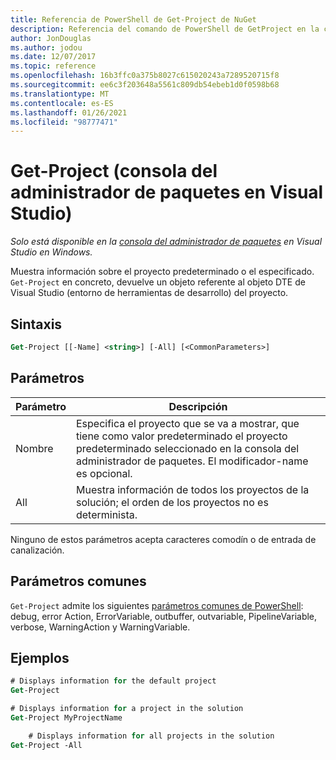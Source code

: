 ```yaml
---
title: Referencia de PowerShell de Get-Project de NuGet
description: Referencia del comando de PowerShell de GetProject en la consola del administrador de paquetes NuGet en Visual Studio.
author: JonDouglas
ms.author: jodou
ms.date: 12/07/2017
ms.topic: reference
ms.openlocfilehash: 16b3ffc0a375b8027c615020243a7289520715f8
ms.sourcegitcommit: ee6c3f203648a5561c809db54ebeb1d0f0598b68
ms.translationtype: MT
ms.contentlocale: es-ES
ms.lasthandoff: 01/26/2021
ms.locfileid: "98777471"
---
```

# <a name="get-project-package-manager-console-in-visual-studio"></a>Get-Project (consola del administrador de paquetes en Visual Studio)

*Solo está disponible en la [consola del administrador de paquetes](../../consume-packages/install-use-packages-powershell.md) en Visual Studio en Windows.*

Muestra información sobre el proyecto predeterminado o el especificado. `Get-Project` en concreto, devuelve un objeto referente al objeto DTE de Visual Studio (entorno de herramientas de desarrollo) del proyecto.

## <a name="syntax"></a>Sintaxis

```ps
Get-Project [[-Name] <string>] [-All] [<CommonParameters>]
```

## <a name="parameters"></a>Parámetros

| Parámetro | Descripción |
| --- | --- |
| Nombre | Especifica el proyecto que se va a mostrar, que tiene como valor predeterminado el proyecto predeterminado seleccionado en la consola del administrador de paquetes. El modificador-name es opcional. |
| All | Muestra información de todos los proyectos de la solución; el orden de los proyectos no es determinista. |

Ninguno de estos parámetros acepta caracteres comodín o de entrada de canalización.

## <a name="common-parameters"></a>Parámetros comunes

`Get-Project` admite los siguientes [parámetros comunes de PowerShell](/powershell/module/microsoft.powershell.core/about/about_commonparameters): debug, error Action, ErrorVariable, outbuffer, outvariable, PipelineVariable, verbose, WarningAction y WarningVariable.

## <a name="examples"></a>Ejemplos

```ps
# Displays information for the default project
Get-Project

# Displays information for a project in the solution
Get-Project MyProjectName

    # Displays information for all projects in the solution
Get-Project -All
```